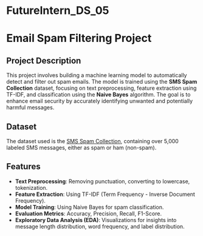 # FutureIntern_DS_05

# Email Spam Filtering Project

## Project Description
This project involves building a machine learning model to automatically detect and filter out spam emails. The model is trained using the **SMS Spam Collection** dataset, focusing on text preprocessing, feature extraction using TF-IDF, and classification using the **Naive Bayes** algorithm. The goal is to enhance email security by accurately identifying unwanted and potentially harmful messages.

## Dataset
The dataset used is the [SMS Spam Collection](https://archive.ics.uci.edu/ml/datasets/SMS+Spam+Collection), containing over 5,000 labeled SMS messages, either as spam or ham (non-spam).

## Features
- **Text Preprocessing**: Removing punctuation, converting to lowercase, tokenization.
- **Feature Extraction**: Using TF-IDF (Term Frequency - Inverse Document Frequency).
- **Model Training**: Using Naive Bayes for spam classification.
- **Evaluation Metrics**: Accuracy, Precision, Recall, F1-Score.
- **Exploratory Data Analysis (EDA)**: Visualizations for insights into message length distribution, word frequency, and label distribution.
